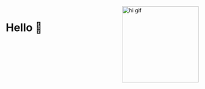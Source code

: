 <img src="https://user-images.githubusercontent.com/21247694/155655719-309d36d6-a969-4332-8305-22d7ebafbbe0.gif" alt="hi gif"  align="right" width="200"/>

# Hello :wave:

<!--START_SECTION:waka-->
<!--END_SECTION:waka-->
